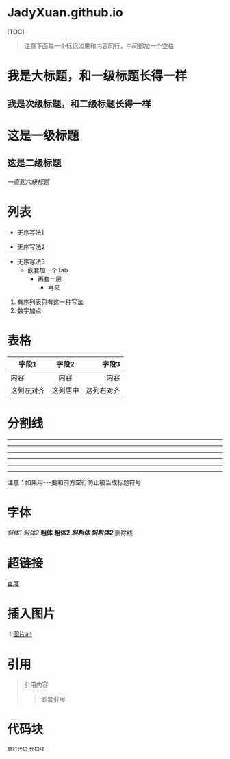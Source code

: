 # JadyXuan.github.io
[TOC]

> 注意下面每一个标记如果和内容同行，中间都加一个空格

我是大标题，和一级标题长得一样
===
我是次级标题，和二级标题长得一样
---

# 这是一级标题
## 这是二级标题
###### 一直到六级标题

# 列表
- 无序写法1
* 无序写法2
+ 无序写法3
    + 嵌套加一个Tab
        + 再套一层
            + 再来
1. 有序列表只有这一种写法
2. 数字加点

# 表格
| 字段1    | 字段2  | 字段3    |
| ---------|:-----:|---------:|
|内容      |内容    |内容      |
|这列左对齐 |这列居中|这列右对齐 |

# 分割线
***
---
___
* * *
- - -
_ _ _
注意：如果用---要和前方空行防止被当成标题符号

# 字体
*斜体1*
_斜体2_
**粗体**
__粗体2__
***斜粗体***
___斜粗体2___
~~删除线~~

# 超链接
[百度](https://www.baidu.com"百度一下，你就知道")

# 插入图片
！[图片alt](https://baike.baidu.com/pic/Bliss/52106/0/0bd162d9f2d3572ccd5be1ec8913632762d0c341?fr=lemma&ct=single#aid=0&pic=0bd162d9f2d3572ccd5be1ec8913632762d0c341"title")

# 引用
> 引用内容
>> 嵌套引用

# 代码块
`单行代码`
    ```
    代码块
    ```

